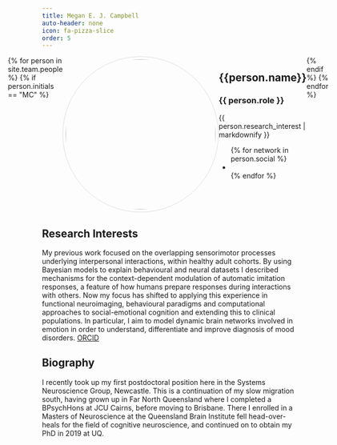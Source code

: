 ```yaml
---
title: Megan E. J. Campbell
auto-header: none
icon: fa-pizza-slice
order: 5
---
```


<head>
<style>
img.portrait {
  border-radius: 50%;
  width: 300px;
  border: 1px solid #ddd;
  padding: 5px;
}
.row {
  display: flex;
  justify-content: center;
}
</style>
</head>

<section>
  <div class="row">
  {% for person in site.team.people %}
	{% if person.initials == "MC" %}
	  <div class="col">
		<img class="portrait" src="{{ person.image }}" alt="">
	  </div> 
	  <div class="col">
	      <h2> {{person.name}} </h2>
              <h3> {{ person.role }} </h3>
		 {{ person.research_interest | markdownify }}
		 <ul class="icons">
		{% for network in person.social %}
		  <li><a href="{{- network.url -}}" class="{{ network.icon }} fa-2x"></a></li>
		{% endfor %}
		</ul>
	  </div> 
	{% endif %}
  {% endfor %}
  </div>
</section>

## Research Interests
My previous work focused on the overlapping sensorimotor processes underlying interpersonal interactions, within healthy adult cohorts. By using Bayesian models to explain behavioural and neural datasets I described mechanisms for the context-dependent modulation of automatic imitation responses, a feature of how humans prepare responses during interactions with others. Now my focus has shifted to applying this experience in functional neuroimaging, behavioural paradigms and computational approaches to social-emotional cognition and extending this to clinical populations. In particular, I aim to model dynamic brain networks involved in emotion in order to understand, differentiate and improve diagnosis of mood disorders. [ORCID](https://orcid.org/0000-0003-4051-1529)

## Biography
I recently took up my first postdoctoral position here in the Systems Neuroscience Group, Newcastle. This is a continuation of my slow migration south, having grown up in Far North Queensland where I completed a BPsychHons at JCU Cairns, before moving to Brisbane. There I enrolled in a Masters of Neuroscience at the Queensland Brain Institute fell head-over-heals for the field of cognitive neuroscience, and continued on to obtain my PhD in 2019 at UQ. 



